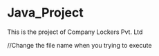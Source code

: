 # Java_Project
This is the project of Company Lockers Pvt. Ltd

//Change the file name when you trying to execute 
